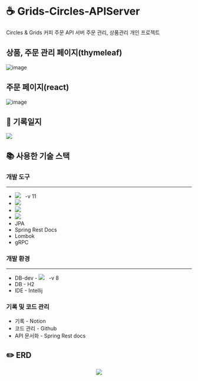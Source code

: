 # ☕️ Grids-Circles-APIServer
Circles &amp; Grids 커피 주문 API 서버 주문 관리, 상품관리 개인 프로젝트  
## 상품, 주문 관리 페이지(thymeleaf)
![image](https://user-images.githubusercontent.com/71688432/196448603-13e7c1b5-eeb5-4021-a156-c000a411d7fc.png)  
  
## 주문 페이지(react)  
![image](https://user-images.githubusercontent.com/71688432/196463721-c1f7afe9-430b-4b5a-9108-d0cd5edd30c9.png)



## 📝 기록일지  
<a href = "https://www.notion.so/Grids-Circles-3fd4a31e23524d78bad2e27a435ffe4d"> <img src="https://img.shields.io/badge/notion-000000?style=for-the-badge&logo=notion&logoColor=white"></a>

## 📚 사용한 기술 스택 
  ### 개발 도구  
  ---
  - <img src="https://img.shields.io/badge/JAVA-007396?style=for-the-badge&logo=java&logoColor=white"> &nbsp; -v 11
  - <img src="https://img.shields.io/badge/springboot-6DB33F?style=for-the-badge&logo=springboot&logoColor=white"> 
  - <img src="https://img.shields.io/badge/springsecurity-6DB33F?style=for-the-badge&logo=springsecurity&logoColor=white"> 
  - <img src="https://img.shields.io/badge/react-61DAFB?style=for-the-badge&logo=react&logoColor=white"> 
  - JPA
  - Spring Rest Docs
  - Lombok
  - gRPC  
  
  ### 개발 환경  
  ---
  - DB-dev - <img src="https://img.shields.io/badge/mysql-4479A1?style=for-the-badge&logo=mysql&logoColor=white"> &nbsp; -v 8
  - DB - H2
  - IDE - Intellij  
  
  ### 기록 및 코드 관리
  - 기록 - Notion  
  - 코드 관리 - Github  
  - API 문서화 - Spring Rest docs  
  
## ✏️ ERD  
<p align = "center"><img src = "https://user-images.githubusercontent.com/71688432/196448092-13ff3c18-de9b-49b9-801b-37a06265b958.png"></p>

  
  
  
  
  




